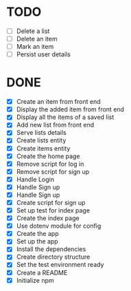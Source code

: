# TODO

  - [ ] Delete a list
  - [ ] Delete an item
  - [ ] Mark an item
  - [ ] Persist user details

# DONE

  - [x] Create an item from front end
  - [x] Display the added item from front end
  - [x] Display all the items of a saved list 
  - [x] Add new list from front end
  - [x] Serve lists details
  - [x] Create lists entity
  - [x] Create items entity
  - [x] Create the home page
  - [x] Remove script for log in
  - [x] Remove script for sign up
  - [x] Handle Login
  - [x] Handle Sign up
  - [x] Handle Sign up
  - [x] Create script for sign up
  - [x] Set up test for index page
  - [x] Create the index page
  - [x] Use dotenv module for config
  - [x] Create the app
  - [x] Set up the app
  - [x] Install the dependencies
  - [x] Create directory structure
  - [x] Set the test environment ready
  - [x] Create a README
  - [x] Initialize npm
